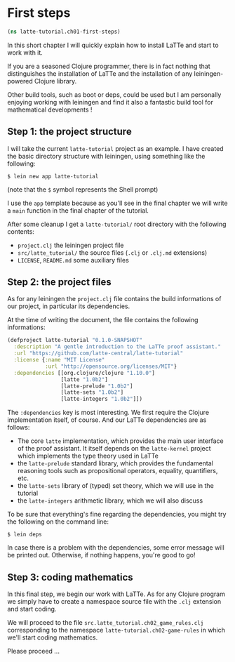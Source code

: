 
# First steps


```clojure
(ns latte-tutorial.ch01-first-steps)

```

In this short chapter I will quickly explain how to
install LaTTe and start to work with it.

If you are a seasoned Clojure programmer, there is
in fact nothing that distinguishes the installation
of LaTTe and the installation of any leiningen-powered
Clojure library.

Other build tools, such as boot or deps, could be used
but I am personally enjoying working with leiningen and
find it also a fantastic build tool for mathematical
developments !




## Step 1: the project structure

I will take the current `latte-tutorial` project as an example.
I have created the basic directory structure with leiningen, using
something like the following:

```
$ lein new app latte-tutorial
```
(note that the `$` symbol represents the Shell prompt)

I use the `app` template because as you'll see in the final chapter
we will write a `main` function in the final chapter of the tutorial.

After some cleanup I get a `latte-tutorial/` root directory
with the following contents:
- `project.clj` the leiningen project file
- `src/latte_tutorial/` the source files (`.clj` or `.clj.md` extensions)
- `LICENSE`, `README.md` some auxiliary files




## Step 2: the project files

As for any leiningen the `project.clj` file contains the
build informations of our project, in particular its dependencies.

At the time of writing the document, the file contains the following
informations:

```clojure
(defproject latte-tutorial "0.1.0-SNAPSHOT"
  :description "A gentle introduction to the LaTTe proof assistant."
  :url "https://github.com/latte-central/latte-tutorial"
  :license {:name "MIT License"
            :url "http://opensource.org/licenses/MIT"}
  :dependencies [[org.clojure/clojure "1.10.0"]
                 [latte "1.0b2"]
                 [latte-prelude "1.0b2"]
                 [latte-sets "1.0b2"]
                 [latte-integers "1.0b2"]])
```
The `:dependencies` key is most interesting.
We first require the Clojure implementation itself, of course.
And our LaTTe dependencies are as follows:
- The core `latte` implementation, which provides the main user interface
  of the proof assistant. It itself depends on the `latte-kernel` project which
  implements the type theory used in LaTTe
- the `latte-prelude` standard library, which provides the fundamental reasoning
tools such as propositional operators, equality, quantifiers, etc.
- the `latte-sets` library of (typed) set theory, which we will use in the tutorial
- the `latte-integers` arithmetic library, which we will also discuss

To be sure that everything's fine regarding the dependencies, you might try the
following on the command line:

```
$ lein deps
```

In case there is a problem with the dependencies, some error message will be
printed out. Otherwise, if nothing happens, you're good to go!



## Step 3: coding mathematics

In this final step, we begin our work with LaTTe. As for any Clojure program
we simply have to create a namespace source file with the `.clj` extension
and start coding.

We will proceed to the file `src.latte_tutorial.ch02_game_rules.clj` corresponding
to the namespace `latte-tutorial.ch02-game-rules` in which we'll start coding
mathematics.

Please proceed ...

